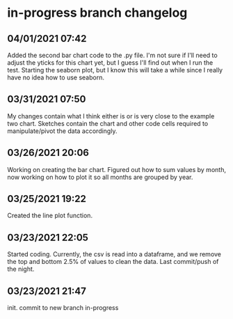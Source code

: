 # in-progress branch changelog

## 04/01/2021 07:42
Added the second bar chart code to the .py file. I'm not sure if I'll need to adjust the yticks for this chart yet, but I guess I'll find out when I run the test. Starting the seaborn plot, but I know this will take a while since I really have no idea how to use seaborn.

## 03/31/2021 07:50
My changes contain what I think either is or is very close to the example two chart. Sketches contain the chart and other code cells required to manipulate/pivot the data accordingly.

## 03/26/2021 20:06
Working on creating the bar chart. Figured out how to sum values by month, now working on how to plot it so all months are grouped by year. 

## 03/25/2021 19:22
Created the line plot function.

## 03/23/2021 22:05
Started coding. Currently, the csv is read into a dataframe, and we remove the top and bottom 2.5% of values to clean the data. Last commit/push of the night.

## 03/23/2021 21:47
init. commit to new branch in-progress